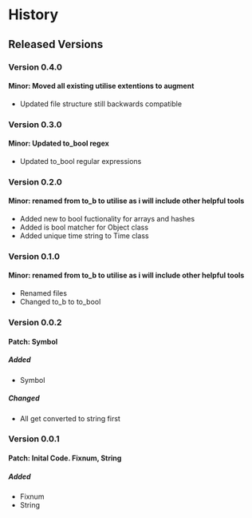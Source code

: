 # History
## Released Versions
### Version 0.4.0
#### Minor: Moved all existing utilise extentions to augment
 * Updated file structure still backwards compatible

### Version 0.3.0
#### Minor: Updated to_bool regex
 * Updated to_bool regular expressions

### Version 0.2.0
#### Minor: renamed from to_b to utilise as i will include other helpful tools
 * Added new to bool fuctionality for arrays and hashes
 * Added is bool matcher for Object class
 * Added unique time string to Time class

### Version 0.1.0
#### Minor: renamed from to_b to utilise as i will include other helpful tools
 * Renamed files
 * Changed to_b to to_bool

### Version 0.0.2
#### Patch: Symbol
##### Added
 * Symbol

##### Changed
 * All get converted to string first

### Version 0.0.1
#### Patch: Inital Code. Fixnum, String
##### Added
 * Fixnum
 * String
